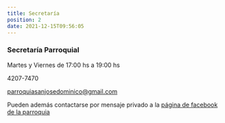 ```yaml
---
title: Secretaría
position: 2
date: 2021-12-15T09:56:05
---
```

### Secretaría Parroquial
Martes y Viernes de 17:00 hs a 19:00 hs

4207-7470

[parroquiasanjosedominico@gmail.com](mailto:parroquiasanjosedominico@gmail.com)

Pueden además contactarse por mensaje privado a la [página de facebook de la parroquia](https://www.facebook.com/Parroquia-San-Jos%C3%A9-Villa-Dom%C3%ADnico-1918-2020-893134424185074)